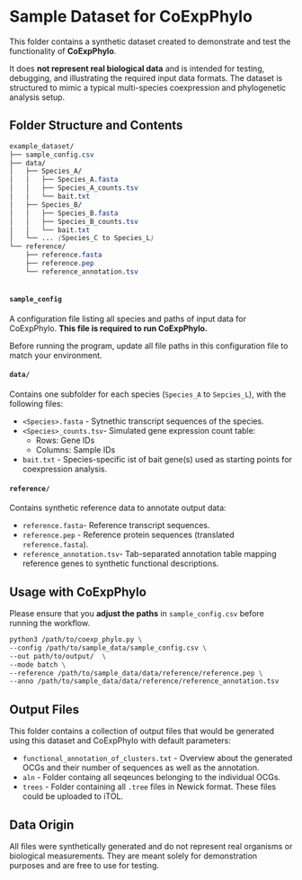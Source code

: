 # Sample Dataset for CoExpPhylo

This folder contains a synthetic dataset created to demonstrate and test the functionality of **CoExpPhylo**. 

It does **not represent real biological data** and is intended for testing, debugging, and illustrating the required input data formats.
The dataset is structured to mimic a typical multi-species coexpression and phylogenetic analysis setup.

## Folder Structure and Contents
```css
example_dataset/
├── sample_config.csv
├── data/
│   ├── Species_A/
│   │   ├── Species_A.fasta
│   │   ├── Species_A_counts.tsv
│   │   └── bait.txt
│   ├── Species_B/
│   │   ├── Species_B.fasta
│   │   ├── Species_B_counts.tsv
│   │   └── bait.txt
│   └── ... (Species_C to Species_L)
└── reference/
    ├── reference.fasta
    ├── reference.pep
    └── reference_annotation.tsv
 
```
#### `sample_config`
A configuration file listing all species and paths of input data for CoExpPhylo. **This file is required to run CoExpPhylo.**

Before running the program, update all file paths in this configuration file to match your environment.

#### `data/` 
Contains one subfolder for each species (`Species_A` to `Sepcies_L`), with the following files:

- `<Species>.fasta` - Sytnethic transcript sequences of the species.
- `<Species>_counts.tsv`- Simulated gene expression count table:
    - Rows: Gene IDs
    - Columns: Sample IDs
- `bait.txt` - Species-specific ist of bait gene(s) used as starting points for coexpression analysis. 

#### `reference/`
Contains synthetic reference data to annotate output data:
- `reference.fasta`- Reference transcript sequences.
- `reference.pep` - Reference protein sequences (translated `reference.fasta`).
- `reference_annotation.tsv`- Tab-separated annotation table mapping reference genes to synthetic functional descriptions.


## Usage with CoExpPhylo
Please ensure that you **adjust the paths** in `sample_config.csv` before running the workflow.

```bash
python3 /path/to/coexp_phylo.py \
--config /path/to/sample_data/sample_config.csv \
--out path/to/output/  \
--mode batch \
--reference /path/to/sample_data/data/reference/reference.pep \
--anno /path/to/sample_data/data/reference/reference_annotation.tsv
```

## Output Files
This folder contains a collection of output files that would be generated using this dataset and CoExpPhylo with default parameters:
- `functional_annotation_of_clusters.txt` - Overview about the generated OCGs and their number of sequences as well as the annotation.
- `aln` - Folder containg all seqeunces belonging to the individual OCGs.
- `trees` - Folder containing all `.tree` files in Newick format. These files could be uploaded to iTOL.


## Data Origin
All files were synthetically generated and do not represent real organisms or biological measurements. They are meant solely for demonstration purposes and are free to use for testing.